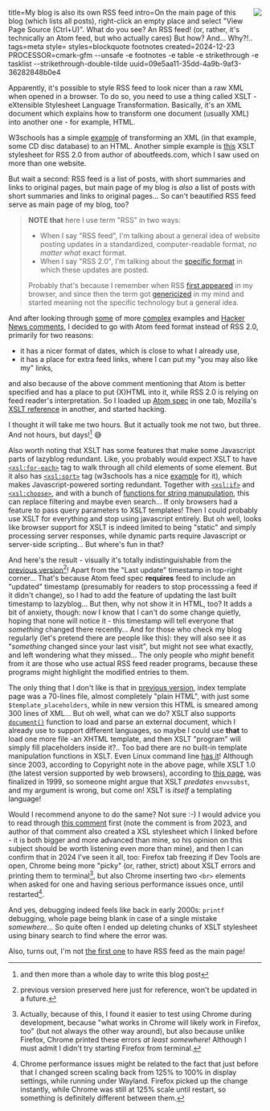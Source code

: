 title=My blog is also its own RSS feed
intro=<img src="//alexey.shpakovsky.ru/en/my-blog-is-also-rss-feed.png" style="float:right; margin-left:1ex"/>On the main page of this blog (which lists all posts), right-click an empty place and select "View Page Source (Ctrl+U)". What do you see? An RSS feed! (or, rather, it's technically an Atom feed, but who actually cares) But how? And... Why?!..
tags=meta
style=
styles=blockquote footnotes
created=2024-12-23
PROCESSOR=cmark-gfm --unsafe -e footnotes -e table -e strikethrough -e tasklist --strikethrough-double-tilde
uuid=09e5aa11-35dd-4a9b-9af3-36282848b0e4

Apparently, it's possible to style RSS feed to look nicer than a raw XML when opened in a browser.
To do so, you need to use a thing called XSLT - eXtensible Stylesheet Language Transformation.
Basically, it's an XML document which explains how to transform one document (usually XML) into another one - for example, HTML.

W3schools has a simple [example][] of transforming an XML (in that example, some CD disc database) to an HTML.
Another simple example is [this][aboutfeeds] XSLT stylesheet for RSS 2.0 from author of aboutfeeds.com,
which I saw used on more than one website.

[example]: https://www.w3schools.com/xml/xsl_transformation.asp
[aboutfeeds]: https://github.com/genmon/aboutfeeds/blob/main/tools/pretty-feed-v3.xsl

But wait a second: RSS feed is a list of posts, with short summaries and links to original pages,
but main page of my blog is _also_ a list of posts with short summaries and links to original pages...
So can't beautified RSS feed serve as main page of my blog, too?

> **NOTE that** here I use term "RSS" in two ways:
>
>    * When I say "RSS feed", I'm talking about a general idea of website posting updates in a standardized, computer-readable format, _no matter what_ exact format.
>    * When I say "RSS 2.0", I'm talking about the [specific format][rss-spec] in which these updates are posted.
>
> Probably that's because I remember when RSS [first appeared][] in my browser,
> and since then the term got [genericized][] in my mind
> and started meaning not the specific technology but a general idea.

[rss-spec]: https://www.rssboard.org/rss-specification
[genericized]: https://en.wikipedia.org/wiki/Generic_trademark
[first appeared]: https://press.opera.com/2004/05/12/the-most-innovative-browser-opera-7-50-released-everything-you-need-online/

And after looking through [some][ex1] of more [complex][ex2] examples
and [Hacker News comments][atom-vs-rss-comment],
I&nbsp;decided to go with Atom feed format instead of RSS 2.0,
primarily for two reasons:
* it has a nicer format of dates, which is close to what I already use,
* it has a place for extra feed links, where I can put my "you may also like my" links,

and also because of the above comment mentioning that Atom is better specified
and has a place to put (X)HTML into it, while RSS 2.0 is relying on feed reader's interpretation.
So I loaded up [Atom spec][] in one tab,
Mozilla's [XSLT reference][] in another, and started hacking.

[ex1]: https://darekkay.com/assets/xsl/rss-style.xsl
[ex2]: https://chrismorgan.info/atom.xsl "search for `00:00:00` in this one, for some XSLT fun"
[Atom spec]: https://datatracker.ietf.org/doc/html/rfc4287
[XSLT reference]: https://developer.mozilla.org/en-US/docs/Web/XSLT
[atom-vs-rss-comment]: https://news.ycombinator.com/item?id=26167248#26169162

I thought it will take me two hours.
But it actually took me not two, but three.
And not hours, but days![^days-to-write]  😅

[^days-to-write]: and then more than a whole day to write this blog post

Also worth noting that XSLT has some features that make some Javascript parts of lazyblog redundant.
Like, you probably would expect XSLT to have [`<xsl:for-each>`][for-each] tag
to walk through all child elements of some element.
But it also has [`<xsl:sort>`][xsl-sort] tag (w3schools has a nice [example][xsl-sort-w3] for it),
which makes Javascript-powered sorting redundant.
Together with [`<xsl:if>`][xsl-if] and [`<xsl:choose>`][xsl-choose],
and with a bunch of [functions for string manupulation][xsl-functions],
this can replace filtering and maybe even search...
If only browsers had a feature to pass query parameters to XSLT templates!
Then I could probably use XSLT for everything and stop using javascript entirely.
But oh well, looks like browser support for XSLT is indeed limited to being "static"
and simply processing server responses,
while dynamic parts require Javascript or server-side scripting...
But where's fun in that?

[for-each]: https://developer.mozilla.org/en-US/docs/Web/XSLT/Element/for-each
[xsl-sort]: https://developer.mozilla.org/en-US/docs/Web/XSLT/Element/sort
[xsl-if]: https://developer.mozilla.org/en-US/docs/Web/XSLT/Element/if
[xsl-choose]: https://developer.mozilla.org/en-US/docs/Web/XSLT/Element/choose
[xsl-functions]: https://developer.mozilla.org/en-US/docs/Web/XPath/Functions
[xsl-sort-w3]: https://www.w3schools.com/xml/xsl_sort.asp

And here's the result - visually it's totally indistinguishable from the [previous version][old][^old]!
Apart from the "Last update" timestamp in top-right corner...
That's because Atom feed spec **requires** feed to include an "updated" timestamp
(presumably for readers to stop processsing a feed if it didn't change),
so I had to add the feature of updating the last built timestamp to lazyblog...
But then, why not show it in HTML, too?
It adds a bit of anxiety, though:
now I know that I can't do some change quietly,
hoping that none will notice it -
this timestamp will tell everyone that _something_ changed there recently...
And for those who check my blog regularly
(let's pretend there are people like this):
they will also see it as "_something_ changed since your last visit",
but might not see what exactly, and left wondering what they missed...
The only people who _might_ benefit from it are those who
use actual RSS feed reader programs, because these programs might highlight the modified entries to them.

[old]: my-blog-is-also-rss-feed.htm
[^old]: previous version preserved here just for reference, won't be updated in a future.

The only thing that I don't like is that in [previous version][prev],
index template page was a 70-lines file, almost completely "plain HTML", with just some `$template_placeholders`,
while in new version this HTML is smeared among 300 lines of XML...
But oh well, what can we do?
XSLT also supports [`document()`][xsl-document] function to load and parse an external document,
which I already use to support different languages,
so maybe I could use **that** to load one more file -an XHTML template,
and then XSLT "program" will simply fill placeholders inside it?..
Too bad there are no built-in template manipulation functions in XSLT.
Even Linux command line [has it][envsubst]!
Although since 2003, according to Copyright note in the above page,
while XSLT 1.0 (the latest version supported by web browsers),
according to [this page][xslt-1.0],
was finalized in 1999,
so someone might argue that XSLT _predates_ `envvsubst`, and my argument is wrong,
but come on! XSLT is _itself_ a templating language!

[prev]: https://github.com/Lex-2008/lazyblog/blob/0f6bda9092222b121cf09efe99fccfba5bf78677/.index-template.html
[xsl-document]: https://developer.mozilla.org/en-US/docs/Web/XPath/Functions/document
[envsubst]: https://man7.org/linux/man-pages/man1/envsubst.1.html
[xslt-1.0]: https://www.w3.org/TR/xslt-10/

Would I recommend anyone to do the same?
Not sure :-)
I would advice you to read through [this comment][browser-comment] first
(note the comment is from 2023,
and author of that comment also created a XSL stylesheet which I linked before -
it is both bigger and more advanced than mine,
so his opinion on this subject should be worth listening even more than mine),
and then I can confirm that in 2024 I've seen it all, too:
Firefox tab freezing if Dev Tools are open,
Chrome being more "picky" (or, rather, strict) about XSLT errors and printing them to terminal[^use-chrome],
but also Chrome inserting two `<br>` elements when asked for one and
having serious performance issues once, until restarted[^chrome-perf].

And yes, debugging indeed feels like back in early 2000s:
`printf` debugging, whole page being blank in case of a single mistake _somewhere_...
So quite often I ended up deleting chunks of XSLT stylesheet
using binary search to find where the error was.

[browser-comment]: https://news.ycombinator.com/item?id=36401854#36403649

[^use-chrome]:
	Actually, because of this, I found it easier to test using Chrome during development,
	because "what works in Chrome will likely work in Firefox, too"
	(but not always the other way around), but also
	because unlike Firefox, Chrome printed these errors _at least somewhere_!
	Although I must admit I didn't try starting Firefox from terminal.

[^chrome-perf]:
	Chrome performance issues might be related to the fact that
	just before that I changed screen scaling back from 125% to 100%
	in display settings, while running under Wayland.
	Firefox picked up the change instantly, while Chrome was still at 125% scale until restart,
	so something is definitely different between them.

Also, turns out, I'm not [the first one][1st] to have RSS feed as the main page!

[1st]: https://curiosity-driven.org/

